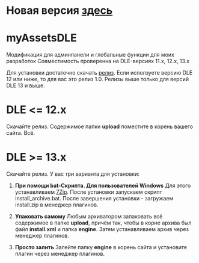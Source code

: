 # Новая версия [здесь](https://github.com/Gokujo/mhadmin)

# myAssetsDLE
Модификация для админпанели и глобальные функции для моих разработок
Совместимость проверенна на DLE-версиях 11.х, 12.х, 13.х

Для установки достаточно скачать [релиз](https://github.com/Gokujo/myAssetsDLE/releases).
Если исползуете версию DLE 12 или ниже, то для вас это релиз 1.0. Релизы выше только для версий DLE 13 и выше.

# DLE <= 12.x
Скачайте релиз. Содержимое папки **upload** поместите в корень вашего сайта. Всё.

# DLE >= 13.x
Скачайте релиз. У вас три варианта для установки:
1. **При помощи bat-Скрипта. Для пользователей Windows**
Для этого устанавливаем [7Zip](https://www.7-zip.org/download.html).
После установки запускаем скрипт install_archive.bat.
После завершения установки - загружаем install.zip в менеджер плагинов.

1. **Упаковать самому**
Любым архиватором запаковать всё содержимое в папке **upload**, причём так, чтобы в корне архива был файл **install.xml** и папка **engine**.
Затем устанавливаем архив через менеджер плагинов.

1. **Просто залить**
Залейте папку **engine** в корень сайта и установите плагин через менеджер плагинов.

